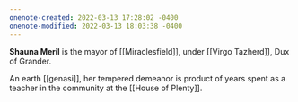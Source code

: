 ```yaml
---
onenote-created: 2022-03-13 17:28:02 -0400
onenote-modified: 2022-03-13 18:03:38 -0400
---
```

**Shauna Meril** is the mayor of [[Miraclesfield]], under [[Virgo Tazherd]], Dux of Grander.

An earth [[genasi]], her tempered demeanor is product of years spent as a teacher in the community at the [[House of Plenty]].
